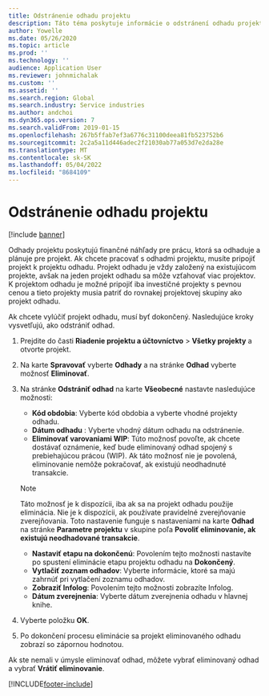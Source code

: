 ```yaml
---
title: Odstránenie odhadu projektu
description: Táto téma poskytuje informácie o odstránení odhadu projektu po jeho dokončení.
author: Yowelle
ms.date: 05/26/2020
ms.topic: article
ms.prod: ''
ms.technology: ''
audience: Application User
ms.reviewer: johnmichalak
ms.custom: ''
ms.assetid: ''
ms.search.region: Global
ms.search.industry: Service industries
ms.author: andchoi
ms.dyn365.ops.version: 7
ms.search.validFrom: 2019-01-15
ms.openlocfilehash: 267b5ffab7ef3a6776c31100deea81fb523752b6
ms.sourcegitcommit: 2c2a5a11d446adec2f21030ab77a053d7e2da28e
ms.translationtype: MT
ms.contentlocale: sk-SK
ms.lasthandoff: 05/04/2022
ms.locfileid: "8684109"
---
```

# <a name="eliminate-a-project-estimate"></a>Odstránenie odhadu projektu

[!include [banner](../includes/banner.md)]

Odhady projektu poskytujú finančné náhľady pre prácu, ktorá sa odhaduje a plánuje pre projekt. Ak chcete pracovať s odhadmi projektu, musíte pripojiť projekt k projektu odhadu. Projekt odhadu je vždy založený na existujúcom projekte, avšak na jeden projekt odhadu sa môže vzťahovať viac projektov. K projektom odhadu je možné pripojiť iba investičné projekty s pevnou cenou a tieto projekty musia patriť do rovnakej projektovej skupiny ako projekt odhadu.

Ak chcete vylúčiť projekt odhadu, musí byť dokončený. Nasledujúce kroky vysvetľujú, ako odstrániť odhad.

1. Prejdite do časti **Riadenie projektu a účtovníctvo** > **Všetky projekty** a otvorte projekt. 
2. Na karte **Spravovať** vyberte **Odhady** a na stránke **Odhad** vyberte možnosť **Eliminovať**.
3. Na stránke **Odstrániť odhad** na karte **Všeobecné** nastavte nasledujúce možnosti:

   - **Kód obdobia**: Vyberte kód obdobia a vyberte vhodné projekty odhadu. 
   - **Dátum odhadu** : Vyberte vhodný dátum odhadu na odstránenie.
   - **Eliminovať varovaniami WIP**: Túto možnosť povoľte, ak chcete dostávať oznámenie, keď bude eliminovaný odhad spojený s prebiehajúcou prácou (WIP). Ak táto možnosť nie je povolená, eliminovanie nemôže pokračovať, ak existujú neodhadnuté transakcie. 
   > [!NOTE]
   > Táto možnosť je k dispozícii, iba ak sa na projekt odhadu použije eliminácia. Nie je k dispozícii, ak používate pravidelné zverejňovanie zverejňovania. Toto nastavenie funguje s nastaveniami na karte **Odhad** na stránke **Parametre projektu** v skupine poľa **Povoliť eliminovanie, ak existujú neodhadované transakcie**.
   - **Nastaviť etapu na dokončenú**: Povolením tejto možnosti nastavíte po spustení eliminácie etapu projektu odhadu na **Dokončený**.
   - **Vytlačiť zoznam odhadov**: Vyberte informácie, ktoré sa majú zahrnúť pri vytlačení zoznamu odhadov.
   - **Zobraziť Infolog**: Povolením tejto možnosti zobrazíte Infolog.
   - **Dátum zverejnenia**: Vyberte dátum zverejnenia odhadu v hlavnej knihe.

4.  Vyberte položku **OK**.
5. Po dokončení procesu eliminácie sa projekt eliminovaného odhadu zobrazí so zápornou hodnotou. 

Ak ste nemali v úmysle eliminovať odhad, môžete vybrať eliminovaný odhad a vybrať **Vrátiť eliminovanie**.   


[!INCLUDE[footer-include](../includes/footer-banner.md)]